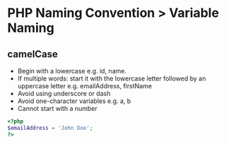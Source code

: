 # PHP Naming Convention > Variable Naming

## camelCase
- Begin with a lowercase e.g. id, name.
- If multiple words: start it with the lowercase letter followed by an uppercase letter e.g. emailAddress, firstName
- Avoid using underscore or dash
- Avoid one-character variables e.g. a, b
- Cannot start with a number


```php
<?php
$emailAddress = 'John Doe';
?>
```